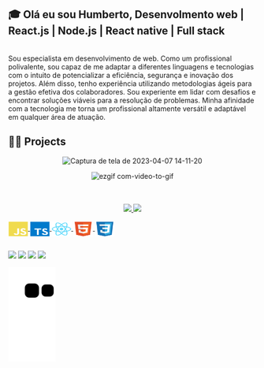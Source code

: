 ## 🎓 Olá eu sou Humberto, Desenvolmento web | React.js | Node.js | React native | Full stack

<br>Sou especialista em desenvolvimento de web. Como um profissional polivalente, sou capaz de me adaptar a diferentes linguagens e tecnologias com o intuito de potencializar a eficiência, segurança e inovação dos projetos.
Além disso, tenho experiência utilizando metodologias ágeis para a gestão efetiva dos colaboradores. Sou experiente em lidar com desafios e encontrar soluções viáveis para a resolução de problemas.
Minha afinidade com a tecnologia me torna um profissional altamente versátil e adaptável em qualquer área de atuação.<br>

## 👨‍💻 Projects

<div align="center">

![Captura de tela de 2023-04-07 14-11-20](https://user-images.githubusercontent.com/15384670/230651821-c410cbfa-8713-425f-8c63-3f854aea7773.png)


![ezgif com-video-to-gif](https://user-images.githubusercontent.com/15384670/230655431-f485bedd-8819-4e9c-a83e-3e6589f11ad1.gif)


</div>





<div align="center">
<br>
<br>
  <a href="https://github.com/humberto0">
  <img width="46%" src="https://github-readme-stats.vercel.app/api?username=humberto0&show_icons=true&theme=onedark&include_all_commits=true&count_private=true" />
  <img width="40%" src="https://github-readme-stats.vercel.app/api/top-langs/?username=humberto0&layout=compact&langs_count=7&theme=onedark"/>
  
</div>

<div style="display: inline_block"><br>
  <img align="center" alt="Rafa-Js" height="30" width="40" src="https://raw.githubusercontent.com/devicons/devicon/master/icons/javascript/javascript-plain.svg">
  <img align="center" alt="Rafa-Ts" height="30" width="40" src="https://raw.githubusercontent.com/devicons/devicon/master/icons/typescript/typescript-plain.svg">
  <img align="center" alt="Rafa-React" height="30" width="40" src="https://raw.githubusercontent.com/devicons/devicon/master/icons/react/react-original.svg">
  <img align="center" alt="Rafa-HTML" height="30" width="40" src="https://raw.githubusercontent.com/devicons/devicon/master/icons/html5/html5-original.svg">
  <img align="center" alt="Rafa-CSS" height="30" width="40" src="https://raw.githubusercontent.com/devicons/devicon/master/icons/css3/css3-original.svg">
 
</div>
  
  ##
 
<div> 
  <a href="https://www.instagram.com/humbertojj" target="_blank"><img src="https://img.shields.io/badge/-Instagram-%23E4405F?style=for-the-badge&logo=instagram&logoColor=white" target="_blank"></a>
 <a href="https://discord.com/channels/590261328686481419/590606527778258954" target="_blank"><img src="https://img.shields.io/badge/Discord-7289DA?style=for-the-badge&logo=discord&logoColor=white" target="_blank"></a> 
  <a href = "mailto:humbertofejr@gmail.com"><img src="https://img.shields.io/badge/-Gmail-%23333?style=for-the-badge&logo=gmail&logoColor=white" target="_blank"></a>
  <a href="https://www.linkedin.com/in/humberto-ferreira-114250135" target="_blank"><img src="https://img.shields.io/badge/-LinkedIn-%230077B5?style=for-the-badge&logo=linkedin&logoColor=white" target="_blank"></a> 
  
</div>

<div> 
 
![Snake animation](https://github.com/FragaInDev/FragaInDev/blob/output/github-contribution-grid-snake.svg)
 </div>
